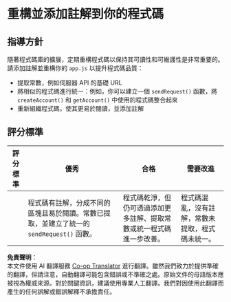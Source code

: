 <!--
CO_OP_TRANSLATOR_METADATA:
{
  "original_hash": "a4abf305ede1cfaadd56a8fab4b4c288",
  "translation_date": "2025-08-24T00:05:59+00:00",
  "source_file": "7-bank-project/3-data/assignment.md",
  "language_code": "tw"
}
-->
# 重構並添加註解到你的程式碼

## 指導方針

隨著程式碼庫的擴展，定期重構程式碼以保持其可讀性和可維護性是非常重要的。請添加註解並重構你的 `app.js` 以提升程式碼品質：

- 提取常數，例如伺服器 API 的基礎 URL
- 將相似的程式碼進行統一：例如，你可以建立一個 `sendRequest()` 函數，將 `createAccount()` 和 `getAccount()` 中使用的程式碼整合起來
- 重新組織程式碼，使其更易於閱讀，並添加註解

## 評分標準

| 評分標準 | 優秀                                                                                                                                                     | 合格                                                                                          | 需要改進                                                                     |
| -------- | -------------------------------------------------------------------------------------------------------------------------------------------------------- | --------------------------------------------------------------------------------------------- | -------------------------------------------------------------------------------- |
|          | 程式碼有註解，分成不同的區塊且易於閱讀。常數已提取，並建立了統一的 `sendRequest()` 函數。                                                                | 程式碼乾淨，但仍可透過添加更多註解、提取常數或統一程式碼進一步改善。                                                                | 程式碼混亂，沒有註解，常數未提取，程式碼未統一。                                                                |

**免責聲明**：  
本文件使用 AI 翻譯服務 [Co-op Translator](https://github.com/Azure/co-op-translator) 進行翻譯。雖然我們致力於提供準確的翻譯，但請注意，自動翻譯可能包含錯誤或不準確之處。原始文件的母語版本應被視為權威來源。對於關鍵資訊，建議使用專業人工翻譯。我們對因使用此翻譯而產生的任何誤解或錯誤解釋不承擔責任。